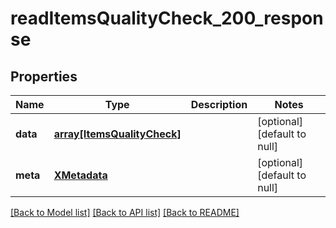 # readItemsQualityCheck_200_response

## Properties
Name | Type | Description | Notes
------------ | ------------- | ------------- | -------------
**data** | [**array[ItemsQualityCheck]**](ItemsQualityCheck.md) |  | [optional] [default to null]
**meta** | [**XMetadata**](XMetadata.md) |  | [optional] [default to null]

[[Back to Model list]](../README.md#documentation-for-models) [[Back to API list]](../README.md#documentation-for-api-endpoints) [[Back to README]](../README.md)


